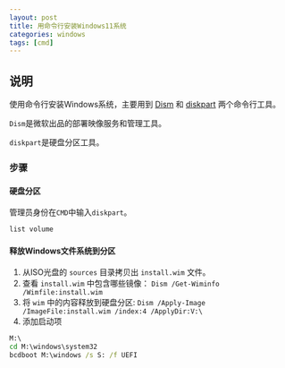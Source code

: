 ```yaml
---
layout: post
title: 用命令行安装Windows11系统
categories: windows
tags: [cmd]
---
```

## 说明

使用命令行安装Windows系统，主要用到 [Dism](https://learn.microsoft.com/en-us/windows-hardware/manufacture/desktop/dism-image-management-command-line-options-s14?view=windows-11) 和 [diskpart](https://learn.microsoft.com/zh-cn/windows-server/administration/windows-commands/diskpart) 两个命令行工具。

`Dism`是微软出品的部署映像服务和管理工具。

`diskpart`是硬盘分区工具。

### 步骤

#### 硬盘分区

管理员身份在`CMD`中输入`diskpart`。

```cmd
list volume
```

#### 释放Windows文件系统到分区

1. 从ISO光盘的 `sources` 目录拷贝出 `install.wim` 文件。
2. 查看 `install.wim` 中包含哪些镜像： `Dism /Get-Wiminfo /Wimfile:install.wim`
3. 将 `wim` 中的内容释放到硬盘分区: `Dism /Apply-Image /ImageFile:install.wim /index:4 /ApplyDir:V:\`
4. 添加启动项

```cmd
M:\
cd M:\windows\system32
bcdboot M:\windows /s S: /f UEFI
```
